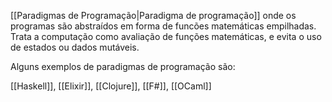 [[Paradigmas de Programação|Paradigma de programação]] onde os programas são abstraídos em forma de funcões matemáticas empilhadas. Trata a computação como avaliação de funções matemáticas, e evita o uso de estados ou dados mutáveis.

Alguns exemplos de paradigmas de programação são:

[[Haskell]], [[Elixir]], [[Clojure]], [[F#]], [[OCaml]]